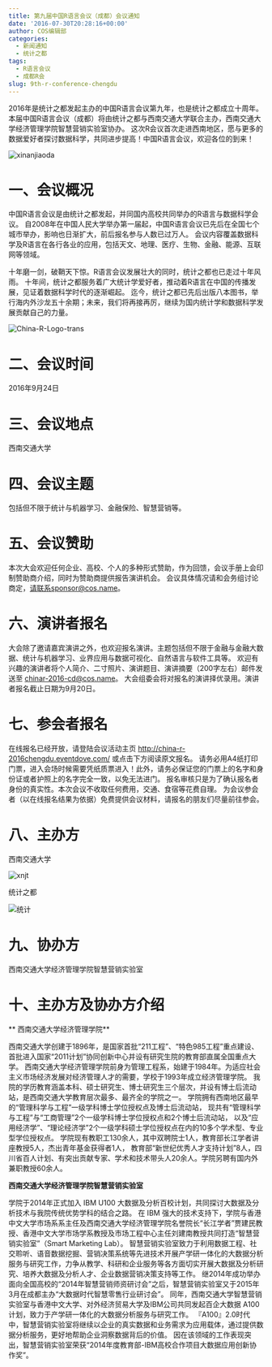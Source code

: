 ```yaml
---
title: 第九届中国R语言会议（成都）会议通知
date: '2016-07-30T20:28:16+00:00'
author: COS编辑部
categories:
  - 新闻通知
  - 统计之都
tags:
  - R语言会议
  - 成都R会
slug: 9th-r-conference-chengdu
---
```


2016年是统计之都发起主办的中国R语言会议第九年，也是统计之都成立十周年。
本届中国R语言会议（成都）将由统计之都与西南交通大学联合主办，西南交通大学经济管理学院智慧营销实验室协办。
这次R会议首次走进西南地区，愿与更多的数据爱好者探讨数据科学，共同进步提高！中国R语言会议，欢迎各位的到来！

![xinanjiaoda](https://cos.name/wp-content/uploads/2016/07/xinanjiaoda.jpg) <!--more-->


# 一、会议概况

中国R语言会议是由统计之都发起，并同国内高校共同举办的R语言与数据科学会议。
自2008年在中国人民大学举办第一届起，中国R语言会议已先后在全国七个城市举办，影响也日渐扩大，前后报名参与人数已过万人。
会议内容覆盖数据科学及R语言在各行各业的应用，包括天文、地理、医疗、生物、金融、能源、互联网等领域。

十年磨一剑，破鞘天下惊。R语言会议发展壮大的同时，统计之都也已走过十年风雨。
十年间，统计之都服务着广大统计学爱好者，推动着R语言在中国的传播发展，见证着数据科学时代的逐渐崛起。
迄今，统计之都已先后出版八本图书，举行海内外沙龙五十余期；未来，我们将再接再厉，继续为国内统计学和数据科学发展贡献自己的力量。

![China-R-Logo-trans](https://cos.name/wp-content/uploads/2016/07/China-R-Logo-trans.png)</section> </section> </section> 


# 二、会议时间

2016年9月24日


# 三、会议地点

西南交通大学


# 四、会议主题
包括但不限于统计与机器学习、金融保险、智慧营销等。


# 五、会议赞助

本次大会欢迎任何企业、高校、个人的多种形式赞助，作为回馈，会议手册上会印制赞助商介绍，同时为赞助商提供报告演讲机会。
会议具体情况请和会务组讨论商定，请联系sponsor@cos.name。


# 六、演讲者报名

大会除了邀请嘉宾演讲之外，也欢迎报名演讲。主题包括但不限于金融与金融大数据、统计与机器学习、业界应用与数据可视化、自然语言与软件工具等。
欢迎有兴趣的演讲者将个人简介、二寸照片、演讲题目、演讲摘要（200字左右）邮件发送至 chinar-2016-cd@cos.name。
大会组委会将对报名的演讲择优录用。演讲者报名截止日期为9月20日。


# 七、参会者报名

在线报名已经开放，请登陆会议活动主页 <http://china-r-2016chengdu.eventdove.com/> 或点击下方阅读原文报名。
请务必用A4纸打印门票，进入会场时候需要凭纸质票进入！此外，请务必保证您的门票上的名字和身份证或者护照上的名字完全一致，以免无法进门。
报名审核只是为了确认报名者身份的真实性。本次会议不收取任何费用，交通、食宿等花费自理。
为会议参会者（以在线报名结果为依据）免费提供会议材料，请报名的朋友们尽量前往参会。


# 八、主办方

西南交通大学

![xnjt](https://cos.name/wp-content/uploads/2016/07/xnjt.jpg)</section> 

统计之都

![统计](https://cos.name/wp-content/uploads/2015/10/统计.png)


# 九、协办方

西南交通大学经济管理学院智慧营销实验室


# 十、主办方及协办方介绍

** 西南交通大学经济管理学院**

西南交通大学创建于1896年，是国家首批“211工程”、“特色985工程”重点建设、首批进入国家“2011计划”协同创新中心并设有研究生院的教育部直属全国重点大学。
西南交通大学经济管理学院前身为管理工程系，始建于1984年。为适应社会主义市场经济发展对经济管理人才的需要，学校于1993年成立经济管理学院。
我院的学历教育涵盖本科、硕士研究生、博士研究生三个层次，并设有博士后流动站，是西南交通大学教育层次最多、最齐全的学院之一。
学院拥有西南地区最早的“管理科学与工程”一级学科博士学位授权点及博士后流动站，
现共有“管理科学与工程”与“工商管理”2个一级学科博士学位授权点和2个博士后流动站，
以及“应用经济学”、“理论经济学”2个一级学科硕士学位授权点在内的10多个学术型、专业型学位授权点。
学院现有教职工130余人，其中双聘院士1人，教育部长江学者讲座教授5人，杰出青年基金获得者1人，
教育部“新世纪优秀人才支持计划”8人，四川省百人计划、有突出贡献专家、学术和技术带头人20余人。学院另聘有国内外兼职教授60余人。

**西南交通大学经济管理学院智慧营销实验室**

学院于2014年正式加入 IBM U100 大数据及分析百校计划，共同探讨大数据及分析技术与我院传统优势学科的结合之路。
在 IBM 强大的技术支持下，学院与香港中文大学市场系系主任及西南交通大学经济管理学院名誉院长“长江学者”贾建民教授、香港中文大学市场学系教授及市场工程中心主任刘建南教授共同打造“智慧营销实验室”（Smart Marketing Lab）。
智慧营销实验室致力于利用数据工程、社交聆听、语音数据挖掘、营销决策系统等先进技术开展产学研一体化的大数据分析服务与研究工作，力争从教学、科研和企业服务等各方面切实开展大数据及分析研究、培养大数据及分析人才、企业数据营销决策支持等工作。
继2014年成功举办面向全国高校的“2014年智慧营销师资研讨会”之后，智慧营销实验室又于2015年3月在成都主办“大数据时代智慧零售行业研讨会”。
同年，西南交通大学智慧营销实验室与香港中文大学、对外经济贸易大学及IBM公司共同发起百企大数据 A100 计划，致力于产学研一体化的大数据分析服务与研究工作。
『A100』2.0时代中，智慧营销实验室将继续以企业的真实数据和业务需求为应用载体，通过提供数据分析服务，更好地帮助企业洞察数据背后的价值。
因在该领域的工作表现突出，智慧营销实验室荣获“2014年度教育部-IBM高校合作项目大数据应用创新协作奖”。


